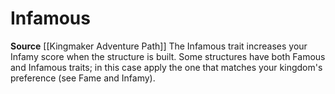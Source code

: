 ﻿---
id: '448'
name: Infamous
rarity: Common
source: '[[DATABASE/source/Kingmaker Adventure Path|Kingmaker Adventure Path]]'
trait:
- Infamous
type: Trait

---
# Infamous

**Source** [[Kingmaker Adventure Path]]
The Infamous trait increases your Infamy score when the structure is built. Some structures have both Famous and Infamous traits; in this case apply the one that matches your kingdom's preference (see Fame and Infamy).